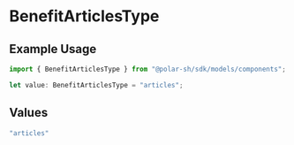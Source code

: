 # BenefitArticlesType

## Example Usage

```typescript
import { BenefitArticlesType } from "@polar-sh/sdk/models/components";

let value: BenefitArticlesType = "articles";
```

## Values

```typescript
"articles"
```